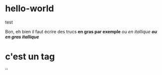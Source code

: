 # hello-world
test

Bon, eh bien il faut écrire des trucs **en gras par exemple** *ou en itallique* *__ou en gras itallique__*
<h1>

# c'est un tag
'<ou autre chose>'
